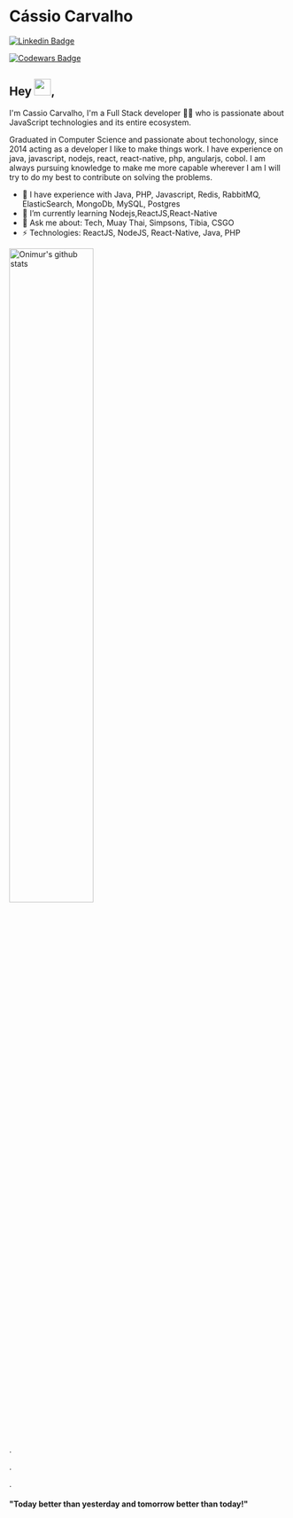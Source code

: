 # Cássio Carvalho
[![Linkedin Badge](https://img.shields.io/badge/-Cassio.C.-blue?style=flat-square&logo=Linkedin&logoColor=white&link=https://www.linkedin.com/in/c%C3%A1ssio-carvalho-58270853/)](https://www.linkedin.com/in/c%C3%A1ssio-carvalho-58270853/)

[![Codewars Badge](https://www.codewars.com/users/lcassiol/badges/micro)](https://www.codewars.com/users/lcassiol/badges/micro)
## Hey <img src="https://raw.githubusercontent.com/iampavangandhi/iampavangandhi/master/gifs/Hi.gif" width="30px">, 
I'm Cassio Carvalho, I'm a Full Stack developer 👨‍💻 who is passionate about JavaScript technologies and its entire ecosystem. 

Graduated in Computer Science and passionate about techonology, since 2014 acting as a developer I like to make things work. I have experience on java, javascript, nodejs, react, react-native, php, angularjs, cobol. I am always pursuing knowledge to make me more capable wherever I am I will try to do my best to contribute on solving the problems. 

- 🔭 I have experience with Java, PHP, Javascript, Redis, RabbitMQ, ElasticSearch, MongoDb, MySQL, Postgres
- 🌱 I’m currently learning Nodejs,ReactJS,React-Native
- 💬 Ask me about: Tech, Muay Thai, Simpsons, Tibia, CSGO
-  ⚡ Technologies: ReactJS, NodeJS, React-Native, Java, PHP


<a href="https://github.com/onimur/handle-path-oz">
  <img width="55%" align="center" alt="Onimur's github stats" src="https://github-readme-stats.vercel.app/api?username=lcassiol&show_icons=true&hide_border=true" />
</a>

<p>.</p>
<p>.</p>
<p>.</p>

#### "Today better than yesterday and tomorrow better than today!" 
